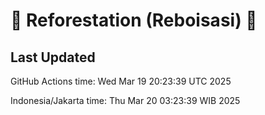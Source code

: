 
# 🌳 Reforestation (Reboisasi) 🌲

## Last Updated

GitHub Actions time: Wed Mar 19 20:23:39 UTC 2025

Indonesia/Jakarta time: Thu Mar 20 03:23:39 WIB 2025
